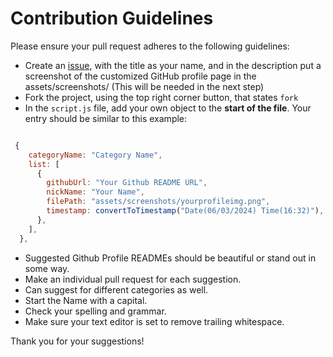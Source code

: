 # Contribution Guidelines

Please ensure your pull request adheres to the following guidelines:

- Create an [issue](https://github.com/gangadhararaoande/GitHub-Profile-README/issue), with the title as your name, and in the description put a screenshot of the customized GitHub profile page in the assets/screenshots/ (This will be needed in the next step)
- Fork the project, using the top right corner button, that states `fork`
- In the `script.js` file, add your own object to the **start of the file**. Your entry should be similar to this example:
  
``` script.js

 {
    categoryName: "Category Name",
    list: [
      {
        githubUrl: "Your Github README URL",
        nickName: "Your Name",
        filePath: "assets/screenshots/yourprofileimg.png",
        timestamp: convertToTimestamp("Date(06/03/2024) Time(16:32)"),
      },
    ],
  },

```


- Suggested Github Profile READMEs should be beautiful or stand out in some way.
- Make an individual pull request for each suggestion.
- Can suggest for different categories as well.
- Start the Name with a capital.
- Check your spelling and grammar.
- Make sure your text editor is set to remove trailing whitespace.

Thank you for your suggestions!
